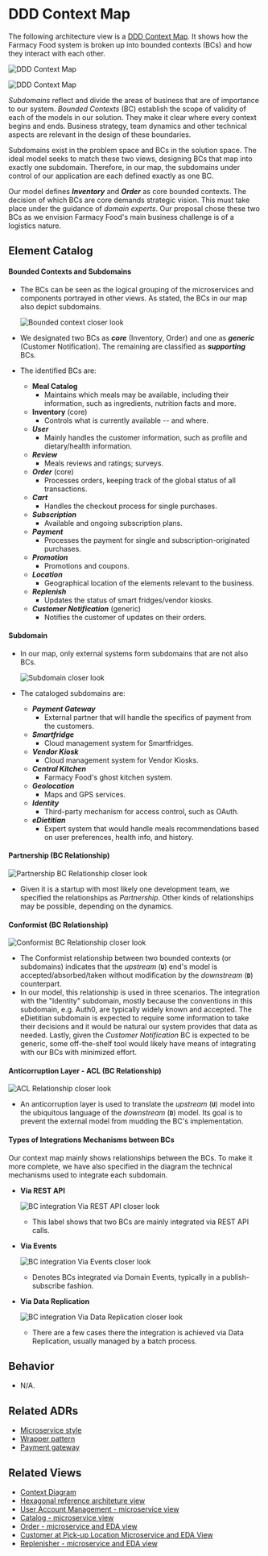 # DDD Context Map

<!-- Short description of the scope and nature of this architecture view. --> 

The following architecture view is a [DDD Context Map](https://learning.oreilly.com/library/view/patterns-principles-and/9781118714706/c07.xhtml). 
It shows how the Farmacy Food system is broken up into bounded contexts (BCs) and how they interact with each other. 

![DDD Context Map](../images/ddd-context-map.png)

![DDD Context Map](../images/ddd-context-map-key.png)


_Subdomains_ reflect and divide the areas of business that are of importance to our system. _Bounded Contexts_
(BC) establish the scope of validity of each of the models in our solution. They make
it clear where every context begins and ends. Business strategy, team dynamics and other technical
aspects are relevant in the design of these boundaries.

Subdomains exist in the problem space and BCs in the solution space. The ideal model
seeks to match these two views, designing BCs that map into exactly one subdomain. Therefore,
in our map, the subdomains under control of our application are each defined exactly as one BC. 

Our model defines ***Inventory*** and ***Order*** as core bounded contexts.
The decision of which BCs are core demands strategic vision. This must take place under
the guidance of _domain experts_. Our proposal chose these two BCs as we envision Farmacy Food's
main business challenge is of a logistics nature.

## Element Catalog 

#### Bounded Contexts and Subdomains

- The BCs can be seen as the logical grouping of the microservices and components portrayed in other views.
As stated, the BCs in our map also depict subdomains.

    ![Bounded context closer look](../images/ddd-context-map-bc-inventory-close.png)

- We designated two BCs as **_core_** (Inventory, Order) and one as **_generic_** (Customer Notification). The
 remaining are classified as **_supporting_** BCs.

- The identified BCs are:
    - **Meal Catalog**
        - Maintains which meals may be available, including their information, such as ingredients, nutrition facts and more.
    - **Inventory** (core)
        - Controls what is currently available -- and where.
    - **_User_**
        - Mainly handles the customer information, such as profile and dietary/health information.
    - **_Review_**
        - Meals reviews and ratings; surveys.
    - **_Order_** (core)
        - Processes orders, keeping track of the global status of all transactions.
    - **_Cart_**
        - Handles the checkout process for single purchases.
    - **_Subscription_**
        - Available and ongoing subscription plans.
    - **_Payment_**
        - Processes the payment for single and subscription-originated purchases.
    - **_Promotion_**
        - Promotions and coupons.
    - **_Location_**
        - Geographical location of the elements relevant to the business.
    - **_Replenish_**
        - Updates the status of smart fridges/vendor kiosks.
    - **_Customer Notification_** (generic)
        - Notifies the customer of updates on their orders.

#### Subdomain

- In our map, only external systems form subdomains that are not also BCs.

    ![Subdomain closer look](../images/ddd-context-map-subdomain.png)

- The cataloged subdomains are:
    - **_Payment Gateway_**
        - External partner that will handle the specifics of payment from the customers.
    - **_Smartfridge_**
        - Cloud management system for Smartfridges.      
    - **_Vendor Kiosk_**
        - Cloud management system for Vendor Kiosks.
    - **_Central Kitchen_**
        - Farmacy Food's ghost kitchen system.
    - **_Geolocation_**
        - Maps and GPS services.
    - **_Identity_**
        - Third-party mechanism for access control, such as OAuth. 
    - **_eDietitian_**
        - Expert system that would handle meals recommendations based on user preferences, health info, and history.


#### Partnership (BC Relationship)
![Partnership BC Relationship closer look](../images/ddd-context-map-relationship-conformist.png)
- Given it is a startup with most likely one development team, we specified the
relationships as *Partnership*. Other kinds of relationships may be possible, depending on the dynamics.

#### Conformist (BC Relationship)
![Conformist BC Relationship closer look](../images/ddd-context-map-relationship-conformist.png)
- The Conformist relationship between two bounded contexts (or subdomains) indicates that the _upstream_ (**`U`**) end's
model is accepted/absorbed/taken without modification by the _downstream_ (**`D`**) counterpart.
- In our model, this relationship is used in three scenarios. The integration with the "Identity"
subdomain, mostly because the conventions in this subdomain, e.g. Auth0, are typically widely known and accepted.
The eDietitian subdomain is expected to require some information to take their decisions and it would be
natural our system provides that data as needed. Lastly, given the *Customer Notification* BC is expected
to be generic, some off-the-shelf tool would likely have means of integrating with our BCs with minimized effort.

#### Anticorruption Layer - ACL (BC Relationship)
![ACL Relationship closer look](../images/ddd-context-map-relationship-acl.png)
- An anticorruption layer is used to translate the _upstream_ (**`U`**) model into the ubiquitous language
of the _downstream_ (**`D`**) model. Its goal is to prevent the external model from mudding the BC's implementation.    

#### Types of Integrations Mechanisms between BCs

Our context map mainly shows relationships between the BCs. To make it more complete,
we have also specified in the diagram the technical mechanisms used to integrate each subdomain.

- **Via REST API**
    
    ![BC integration Via REST API closer look](../images/ddd-context-map-bc-via-rest-api.png)
    - This label shows that two BCs are mainly integrated via REST API calls.
- **Via Events**

    ![BC integration Via Events closer look](../images/ddd-context-map-bc-via-events.png)
    - Denotes BCs integrated via Domain Events, typically in a publish-subscribe fashion.

- **Via Data Replication**
    
    ![BC integration Via Data Replication closer look](../images/ddd-context-map-bc-via-data-replication.png)
    - There are a few cases there the integration is achieved via Data Replication, usually managed
    by a batch process.

## Behavior
- N/A.
 
## Related ADRs 
- [Microservice style](../ADRs/ADR001-microservice-style.md)
- [Wrapper pattern](../ADRs/ADR004-wrapper-pattern.md)
- [Payment gateway](../ADRs/ADR002-payment-gateway.md)

<!--
- [AWS as the cloud provider](../ADRs/ADR006-aws-as-cloud-provider.md)
- [BFF pattern](../ADRs/ADR002-bff-pattern.md)cu
- [CQRS pattern](../ADRs/ADR005-cqrs-pattern.md)

-->

## Related Views
- [Context Diagram](context-diagram.md)
- [Hexagonal reference architeture view](hexagonal-reference-architecture.md)
- [User Account Management - microservice view](user-account-mgmt-microservice-view.md)
- [Catalog - microservice view](catalog-microservice-view.md)
- [Order - microservice and EDA view](order-microservice-eda-view.md)
- [Customer at Pick-up Location Microservice and EDA View](customer-pickup-microservice-eda-view.md)
- [Replenisher - microservice and EDA view](replenish-microservice-eda-view.md)

<!--
- [AWS Deployment view](aws-deployment-view.md)
--> 
